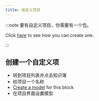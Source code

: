 ```yaml
---
title: 自定义项目
---
```


:::note 要有自定义项目，你需要有一个包。

Click [here](pack#create-a-pack) to see how you can create one.

:::

## 创建一个自定义项

* 转到项目列表并点击知识簿
* 给项目一个名称
* [Create a model](custom-models) for this block
* 在项目界面设置模型
